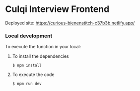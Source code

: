 # Culqi Interview Frontend

Deployed site: https://curious-bienenstitch-c37b3b.netlify.app/

### Local development

To execute the function in your local:

1. To install the dependencies
    ```
    $ npm install
    ```

2. To execute the code
    ```
    $ npm run dev
    ```